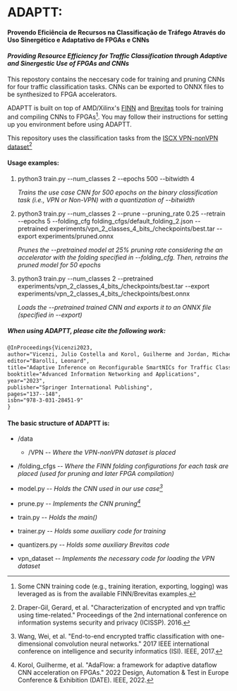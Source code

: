 # **ADAPTT:**
#### Provendo Eficiência de Recursos na Classificação de Tráfego Através do Uso Sinergético e Adaptativo de FPGAs e CNNs
#### *Providing Resource Efficiency for Traffic Classification through Adaptive and Sinergestic Use of FPGAs and CNNs*

This repostory contains the neccesary code for training and pruning CNNs for four traffic classification tasks. CNNs can be exported to ONNX files to be synthesized to FPGA accelerators.

ADAPTT is built on top of AMD/Xilinx's [FINN](https://github.com/Xilinx/finn/) and [Brevitas](https://github.com/Xilinx/brevitas) tools for training and compiling CNNs to FPGAs[^0]. You may follow their instructions for setting up you environment before using ADAPTT. 

This repository uses the classification tasks from the [ISCX VPN-nonVPN dataset](https://www.cs.unb.ca/research-expo/expos/2016/submissions/Mohammad%20Mamun_msi.mamun@unb.ca_VPNCharacterization-UNBExpo2016.pdf)[^1]

#### Usage examples:
1. python3 train.py --num_classes 2 --epochs 500 --bitwidth 4
	
	*Trains the use case CNN for 500 epochs on the binary classification task (i.e., VPN or Non-VPN) with a quantization of --bitwidth*

2. python3 train.py --num_classes 2 --prune --pruning_rate 0.25 --retrain --epochs 5 --folding_cfg folding_cfgs/default_folding_2.json --pretrained experiments/vpn_2_classes_4_bits_/checkpoints/best.tar --export experiments/pruned.onnx

	*Prunes the --pretrained model at 25% pruning rate considering the an accelerator with the folding specified in --folding_cfg. Then, retrains the pruned model for 50 epochs*

3. python3 train.py --num_classes 2 --pretrained experiments/vpn_2_classes_4_bits_/checkpoints/best.tar --export experiments/vpn_2_classes_4_bits_/checkpoints/best.onnx
	
	*Loads the --pretrained trained CNN and exports it to an ONNX file (specified in --export)*



##### When using ADAPTT, please cite the following work:
```latex
@InProceedings{Vicenzi2023,
author="Vicenzi, Julio Costella and Korol, Guilherme and Jordan, Michael Guilherme and Rutzig, Mateus Beck and Filho, Antonio Carlos Schneider Beck",
editor="Barolli, Leonard",
title="Adaptive Inference on Reconfigurable SmartNICs for Traffic Classification",
booktitle="Advanced Information Networking and Applications",
year="2023",
publisher="Springer International Publishing",
pages="137--148",
isbn="978-3-031-28451-9"
}
```

#### The basic structure of ADAPTT is:
* /data 
	* /VPN -- *Where the VPN-nonVPN dataset is placed*

* /folding_cfgs -- *Where the FINN folding configurations for each task are placed (used for pruning and later FPGA compilation)*

* model.py -- *Holds the CNN used in our use case[^2]*

* prune.py -- *Implements the CNN pruning[^3]*

* train.py -- *Holds the main()*

* trainer.py -- *Holds some auxiliary code for training*

* quantizers.py -- *Holds some auxiliary Brevitas code*

* vpn_dataset -- *Implements the necessary code for loading the VPN dataset*


[^0]: Some CNN training code (e.g., training iteration, exporting, logging) was leveraged as is from the available FINN/Brevitas examples.

[^1]: Draper-Gil, Gerard, et al. "Characterization of encrypted and vpn traffic using time-related." Proceedings of the 2nd international conference on information systems security and privacy (ICISSP). 2016.

[^2]: Wang, Wei, et al. "End-to-end encrypted traffic classification with one-dimensional convolution neural networks." 2017 IEEE international conference on intelligence and security informatics (ISI). IEEE, 2017.

[^3]: Korol, Guilherme, et al. "AdaFlow: a framework for adaptive dataflow CNN acceleration on FPGAs." 2022 Design, Automation & Test in Europe Conference & Exhibition (DATE). IEEE, 2022.
